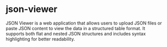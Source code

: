 # json-viewer
JSON Viewer is a web application that allows users to upload JSON files or paste JSON content to view the data in a structured table format. It supports both flat and nested JSON structures and includes syntax highlighting for better readability.
